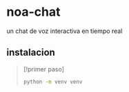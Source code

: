 # noa-chat
un chat de voz interactiva en tiempo real
## instalacion
>[!primer paso]
>```bash
>python -m venv venv
>```
